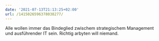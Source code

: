 ```yaml
---
date: '2021-07-13T21:13:25+02:00'
url: /1415026596378038277/
---
```

Alle wollen immer das Bindeglied zwischem strategischem Management und ausführender IT sein. Richtig arbyten will niemand.
